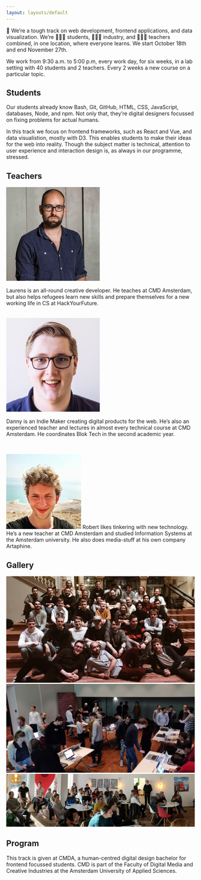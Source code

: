 ```yaml
---
layout: layouts/default
---
```


👋 We’re a tough track on web development, frontend applications, and data visualization. We’re 👩🏽‍🎓 students, 👷🏽‍♀️ industry, and 👩🏽‍🏫 teachers combined, in one location, where everyone learns. We start October 18th and end November 27th.

We work from 9:30 a.m. to 5:00 p.m, every work day, for six weeks, in a lab setting with 40 students and 2 teachers. Every 2 weeks a new course on a particular topic.

## Students

Our students already know Bash, Git, GitHub, HTML, CSS, JavaScript, databases, Node, and npm. Not only that, they’re digital designers focussed on fixing problems for actual humans.

In this track we focus on frontend frameworks, such as React and Vue, and data visualistion, mostly with D3. This enables students to make their ideas for the web into reality. Though the subject matter is technical, attention to user experience and interaction design is, as always in our programme, stressed.

## Teachers

<img class="avatar" src="img/laurens.jpg" alt="Laurens is a teacher">
<p>
Laurens is an all-round creative developer. He teaches at CMD Amsterdam, but also helps refugees learn new skills and prepare themselves for a new working life in CS at HackYourFuture.
</p>

<br>
<img class="avatar" src="img/danny.jpg" alt="Danny is a teacher">
<p>
Danny is an Indie Maker creating digital products for the web. He’s also an experienced teacher and lectures in almost every technical course at CMD Amsterdam. He coordinates Blok Tech in the second academic year.
</p>

<br>
<p>
<img class="avatar" src="img/robert.jpg" alt="Robert is a teacher">
Robert likes tinkering with new technology. He’s a new teacher at CMD Amsterdam and studied Information Systems at the Amsterdam university. He also does media-stuff at his own company Artaphine.
</p>


## Gallery

![Expo cover photo](img/cover.jpg)
![Expo cover photo](img/cover-2.jpg)
![Expo cover photo](img/cover-3.jpg)

## Program

This track is given at CMDA, a human-centred digital design bachelor for frontend focussed students. CMD is part of the Faculty of Digital Media and Creative Industries at the Amsterdam University of Applied Sciences.
